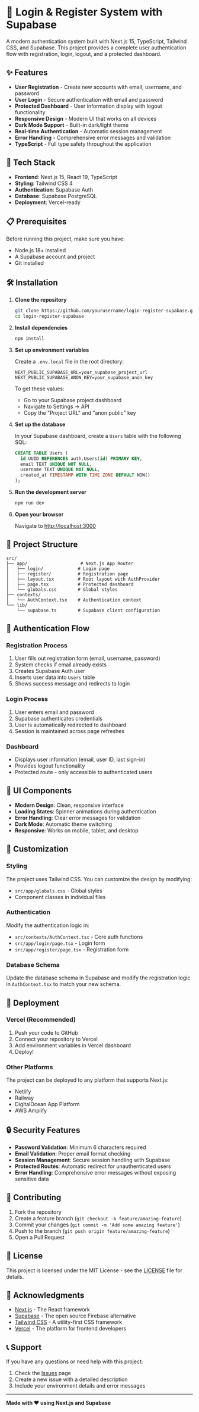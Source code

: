 # 🔐 Login & Register System with Supabase

A modern authentication system built with Next.js 15, TypeScript, Tailwind CSS, and Supabase. This project provides a complete user authentication flow with registration, login, logout, and a protected dashboard.

## ✨ Features

- **User Registration** - Create new accounts with email, username, and password
- **User Login** - Secure authentication with email and password
- **Protected Dashboard** - User information display with logout functionality
- **Responsive Design** - Modern UI that works on all devices
- **Dark Mode Support** - Built-in dark/light theme
- **Real-time Authentication** - Automatic session management
- **Error Handling** - Comprehensive error messages and validation
- **TypeScript** - Full type safety throughout the application

## 🚀 Tech Stack

- **Frontend**: Next.js 15, React 19, TypeScript
- **Styling**: Tailwind CSS 4
- **Authentication**: Supabase Auth
- **Database**: Supabase PostgreSQL
- **Deployment**: Vercel-ready

## 📋 Prerequisites

Before running this project, make sure you have:

- Node.js 18+ installed
- A Supabase account and project
- Git installed

## 🛠️ Installation

1. **Clone the repository**
   ```bash
   git clone https://github.com/yourusername/login-register-supabase.git
   cd login-register-supabase
   ```

2. **Install dependencies**
   ```bash
   npm install
   ```

3. **Set up environment variables**
   
   Create a `.env.local` file in the root directory:
   ```env
   NEXT_PUBLIC_SUPABASE_URL=your_supabase_project_url
   NEXT_PUBLIC_SUPABASE_ANON_KEY=your_supabase_anon_key
   ```

   To get these values:
   - Go to your Supabase project dashboard
   - Navigate to Settings → API
   - Copy the "Project URL" and "anon public" key

4. **Set up the database**

   In your Supabase dashboard, create a `Users` table with the following SQL:
   ```sql
   CREATE TABLE Users (
     id UUID REFERENCES auth.Users(id) PRIMARY KEY,
     email TEXT UNIQUE NOT NULL,
     username TEXT UNIQUE NOT NULL,
     created_at TIMESTAMP WITH TIME ZONE DEFAULT NOW()
   );
   ```

5. **Run the development server**
   ```bash
   npm run dev
   ```

6. **Open your browser**
   
   Navigate to [http://localhost:3000](http://localhost:3000)

## 📁 Project Structure

```
src/
├── app/                    # Next.js App Router
│   ├── login/             # Login page
│   ├── register/          # Registration page
│   ├── layout.tsx         # Root layout with AuthProvider
│   ├── page.tsx           # Protected dashboard
│   └── globals.css        # Global styles
├── contexts/
│   └── AuthContext.tsx    # Authentication context
└── lib/
    └── supabase.ts        # Supabase client configuration
```

## 🔄 Authentication Flow

### Registration Process
1. User fills out registration form (email, username, password)
2. System checks if email already exists
3. Creates Supabase Auth user
4. Inserts user data into `Users` table
5. Shows success message and redirects to login

### Login Process
1. User enters email and password
2. Supabase authenticates credentials
3. User is automatically redirected to dashboard
4. Session is maintained across page refreshes

### Dashboard
- Displays user information (email, user ID, last sign-in)
- Provides logout functionality
- Protected route - only accessible to authenticated users

## 🎨 UI Components

- **Modern Design**: Clean, responsive interface
- **Loading States**: Spinner animations during authentication
- **Error Handling**: Clear error messages for validation
- **Dark Mode**: Automatic theme switching
- **Responsive**: Works on mobile, tablet, and desktop

## 🔧 Customization

### Styling
The project uses Tailwind CSS. You can customize the design by modifying:
- `src/app/globals.css` - Global styles
- Component classes in individual files

### Authentication
Modify the authentication logic in:
- `src/contexts/AuthContext.tsx` - Core auth functions
- `src/app/login/page.tsx` - Login form
- `src/app/register/page.tsx` - Registration form

### Database Schema
Update the database schema in Supabase and modify the registration logic in `AuthContext.tsx` to match your new schema.

## 🚀 Deployment

### Vercel (Recommended)
1. Push your code to GitHub
2. Connect your repository to Vercel
3. Add environment variables in Vercel dashboard
4. Deploy!

### Other Platforms
The project can be deployed to any platform that supports Next.js:
- Netlify
- Railway
- DigitalOcean App Platform
- AWS Amplify

## 🔒 Security Features

- **Password Validation**: Minimum 6 characters required
- **Email Validation**: Proper email format checking
- **Session Management**: Secure session handling with Supabase
- **Protected Routes**: Automatic redirect for unauthenticated users
- **Error Handling**: Comprehensive error messages without exposing sensitive data

## 🤝 Contributing

1. Fork the repository
2. Create a feature branch (`git checkout -b feature/amazing-feature`)
3. Commit your changes (`git commit -m 'Add some amazing feature'`)
4. Push to the branch (`git push origin feature/amazing-feature`)
5. Open a Pull Request

## 📝 License

This project is licensed under the MIT License - see the [LICENSE](LICENSE) file for details.

## 🙏 Acknowledgments

- [Next.js](https://nextjs.org/) - The React framework
- [Supabase](https://supabase.com/) - The open source Firebase alternative
- [Tailwind CSS](https://tailwindcss.com/) - A utility-first CSS framework
- [Vercel](https://vercel.com/) - The platform for frontend developers

## 📞 Support

If you have any questions or need help with this project:

1. Check the [Issues](https://github.com/yourusername/login-register-supabase/issues) page
2. Create a new issue with a detailed description
3. Include your environment details and error messages

---

**Made with ❤️ using Next.js and Supabase**
